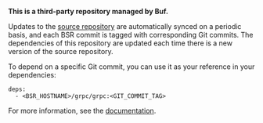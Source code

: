 **This is a third-party repository managed by Buf.**

Updates to the [source repository](https://github.com/grpc/grpc-proto) are automatically synced on a
periodic basis, and each BSR commit is tagged with corresponding Git commits. The dependencies of
this repository are updated each time there is a new version of the source repository.

To depend on a specific Git commit, you can use it as your reference in your dependencies:

```
deps:
  - <BSR_HOSTNAME>/grpc/grpc:<GIT_COMMIT_TAG>
```

For more information, see the [documentation](https://buf.build/docs/bsr/overview).
